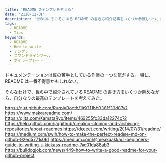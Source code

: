 ```yaml
---
title: 'README のテンプレを考える'
date: '2120-12-31'
description: '世の中にそこそこある README の書き方紹介記事をいくつか参照しつつ、自分なりのテンプレを考えてみたい'
tags:
  - README
  - Tips
keywords:
  - README
  - How to write
  - テンプレ
  - コマンドラインツール
  - ボイラープレート
---
```


ドキュメンテーションは僕の苦手としている作業の一つな気がする。
特に、README は一番不得意かもしれない。

そんなわけで、世の中で紹介されている README の書き方をいくつか眺めながら、自分なりの最高のテンプレートを考えてみた。



https://gist.github.com/PurpleBooth/109311bb0361f32d87a2
https://www.makeareadme.com/
https://qiita.com/KamataRyo/items/466255fc33da12274c72
https://help.github.com/ja/github/creating-cloning-and-archiving-repositories/about-readmes
https://deeeet.com/writing/2014/07/31/readme/
https://medium.com/swlh/how-to-make-the-perfect-readme-md-on-github-92ed5771c061
https://medium.com/@meakaakka/a-beginners-guide-to-writing-a-kickass-readme-7ac01da88ab3
https://bulldogjob.com/news/449-how-to-write-a-good-readme-for-your-github-project
